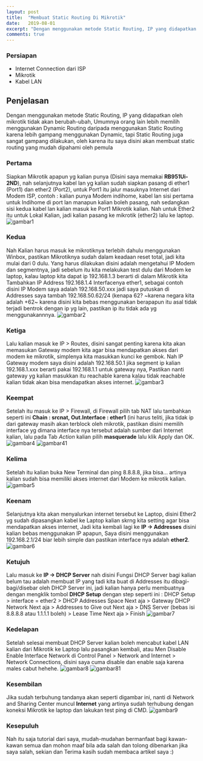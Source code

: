 ```yaml
---
layout: post
title:  "Membuat Static Routing Di Mikrotik"
date:   2019-08-01
excerpt: "Dengan menggunakan metode Static Routing, IP yang didapatkan oleh mikrotik tidak akan berubah-ubah"
comments: true
---
```


### Persiapan
- Internet Connection dari ISP
- Mikrotik
- Kabel LAN

## Penjelasan
Dengan menggunakan metode Static Routing, IP yang didapatkan oleh mikrotik tidak akan berubah-ubah, Umumnya orang lain lebih memilih menggunakan Dynamic Routing daripada menggunakan Static Routing karena lebih gampang menggunakan Dynamic, tapi Static Routing juga sangat gampang dilakukan, oleh karena itu saya disini akan membuat static routing yang mudah dipahami oleh pemula

### Pertama
Siapkan Mikrotik apapun yg kalian punya (Disini saya memakai **RB951Ui-2ND**), nah selanjutnya kabel lan yg kalian sudah siapkan pasang di ether1 (Port1) dan ether2 (Port2), untuk Port1 itu jalur masuknya Internet dari Modem ISP, contoh : kalian punya Modem indihome, kabel lan sisi pertama untuk Indihome di port lan manapun kalian boleh pasang, nah sedangkan sisi kedua kabel lan kalian masuk ke Port1 Mikrotik kalian. Nah untuk Ether2 itu untuk Lokal Kalian, jadi kalian pasang ke mikrotik (ether2) lalu ke laptop.
![gambar1](https://cdn.discordapp.com/attachments/408950289962369025/606289857442217994/IMG_2275.JPG)

### Kedua
Nah Kalian harus masuk ke mikrotiknya terlebih dahulu menggunakan Winbox, pastikan Mikrotiknya sudah dalam keadaan reset total, jadi kita mulai dari 0 dulu. Yang harus dilakukan disini adalah mengetahui IP Modem dan segmentnya, jadi sebelum itu kita melakukan test dulu dari Modem ke laptop, kalau laptop kita dapat ip 192.168.1.3 berarti di dalam Mikrotik kita Tambahkan IP Address 192.168.1.4 Interfacenya ether1, sebagai contoh disini IP Modem saya adalah 192.168.50.xxx jadi saya putuskan di Addresses saya tambah 192.168.50.62/24 (kenapa 62? ~karena negara kita adalah +62~ karena disini kita bebas menggunakan berapapun itu asal tidak terjadi bentrok dengan ip yg lain, pastikan ip itu tidak ada yg menggunakannnya.
![gambar2](https://cdn.discordapp.com/attachments/408950289962369025/606302918194495501/Screenshot_96.png)

### Ketiga
Lalu kalian masuk ke IP > Routes, disini sangat penting karena kita akan memasukan Gateway modem kita agar bisa mendapatkan akses dari modem ke mikrotik, simplenya kita masukkan kunci ke gembok. Nah IP Gateway modem saya disini adalah 192.168.50.1 jika segment ip kalian 192.168.1.xxx berarti pakai 192.168.1.1 untuk gateway nya, Pastikan nanti gateway yg kalian masukkan itu reachable karena kalau tidak reachable kalian tidak akan bisa mendapatkan akses internet.
![gambar3](https://cdn.discordapp.com/attachments/408950289962369025/606302919658307606/Screenshot_97.png)

### Keempat
Setelah itu masuk ke IP > Firewall, di Firewall pilih tab NAT lalu tambahkan seperti ini **Chain : srcnat, Out.Interface : ether1** (ini harus teliti, jika tidak ip dari gateway masih akan terblock oleh mikrotik, pastikan disini memilih interface yg dimana interface nya tersebut adalah sumber dari Internet kalian, lalu pada Tab *Action* kalian pilih **masquerade** lalu klik Apply dan OK.
![gambar4](https://cdn.discordapp.com/attachments/408950289962369025/606302925500710912/Screenshot_98.png)
![gambar41](https://cdn.discordapp.com/attachments/408950289962369025/606302930462572564/Screenshot_99.png)

### Kelima
Setelah itu kalian buka New Terminal dan ping 8.8.8.8, jika bisa... artinya kalian sudah bisa memiliki akses internet dari Modem ke mikrotik kalian.
![gambar5](https://cdn.discordapp.com/attachments/408950289962369025/606302935516839947/Screenshot_100.png)

### Keenam
Selanjutnya kita akan menyalurkan internet tersebut ke Laptop, disini Ether2 yg sudah dipasangkan kabel ke Laptop kalian skrng kita setting agar bisa mendapatkan akses internet, Jadi kita kembali lagi ke **IP -> Addresses** disini kalian bebas menggunakan IP apapun, Saya disini menggunakan 192.168.2.1/24 biar lebih simple dan pastikan interface nya adalah **ether2**.
![gambar6](https://cdn.discordapp.com/attachments/408950289962369025/606302940096888872/Screenshot_101.png)

### Ketujuh
Lalu masuk ke **IP -> DHCP Server** nah disini Fungsi DHCP Server bagi kalian belum tau adalah membuat IP yang tadi kita buat di Addresses itu dibagi-bagi/disebar oleh DHCP Server ini, jadi kalian hanya perlu membuatnya dengan mengklik tombol **DHCP Setup** dengan step seperti ini : 
DHCP Setup > interface = ether2 > DHCP Addresses Space Next aja > Gateway DHCP Network Next aja > Addresses to Give out Next aja > DNS Server (bebas isi 8.8.8.8 atau 1.1.1.1 boleh) > Lease Time Next aja > Finish
![gambar7](https://cdn.discordapp.com/attachments/408950289962369025/606302945071464449/Screenshot_102.png)

### Kedelapan
Setelah selesai membuat DHCP Server kalian boleh mencabut kabel LAN kalian dari Mikrotik ke Laptop lalu pasangkan kembali, atau Men Disable Enable Interface Network di Control Panel > Network and Internet > Network Connections, disini saya cuma disable dan enable saja karena males cabut hehehe.
![gambar8](https://cdn.discordapp.com/attachments/408950289962369025/606302950712934420/Screenshot_103.png)
![gambar81](https://cdn.discordapp.com/attachments/408950289962369025/606302956597280769/Screenshot_104.png)

### Kesembilan
Jika sudah terbuhung tandanya akan seperti digambar ini, nanti di Network and Sharing Center muncul **Internet** yang artinya sudah terhubung dengan koneksi Mikrotik ke laptop dan lakukan test ping di CMD.
![gambar9](https://cdn.discordapp.com/attachments/408950289962369025/606302960816881664/Screenshot_105.png)

### Kesepuluh
Nah itu saja tutorial dari saya, mudah-mudahan bermanfaat bagi kawan-kawan semua dan mohon maaf bila ada salah dan tolong dibenarkan jika saya salah, sekian dan Terima kasih sudah membaca artikel saya :)
